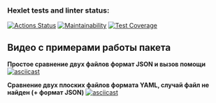 ### Hexlet tests and linter status:
[![Actions Status](https://github.com/AstrellaNe/python-project-50/actions/workflows/hexlet-check.yml/badge.svg)](https://github.com/AstrellaNe/python-project-50/actions)
[![Maintainability](https://api.codeclimate.com/v1/badges/a8b02b8e203dc4a94661/maintainability)](https://codeclimate.com/github/AstrellaNe/python-project-50/maintainability)
[![Test Coverage](https://api.codeclimate.com/v1/badges/a8b02b8e203dc4a94661/test_coverage)](https://codeclimate.com/github/AstrellaNe/python-project-50/test_coverage)


## Видео с примерами работы пакета

**Простое сравнение двух файлов формат JSON и вызов помощи**
[![asciicast](https://asciinema.org/a/DfCMzLrpG3Gc2JdQ4WinhhCPD.svg)](https://asciinema.org/a/DfCMzLrpG3Gc2JdQ4WinhhCPD)

**Cравнение двух плоских файлов формата YAML, случай файл не найден (+ формат JSON)**
[![asciicast](https://asciinema.org/a/cIO7yVg654FZzgUvCy3xPdyfp.svg)](https://asciinema.org/a/cIO7yVg654FZzgUvCy3xPdyfp)